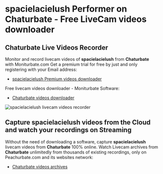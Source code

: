 # spacielacielush Performer on Chaturbate - Free LiveCam videos downloader

## Chaturbate Live Videos Recorder

Monitor and record livecam videos of **spacielacielush** from **Chaturbate** with Moniturbate.com
Get a premium trial for free by just and only registering with your Email address:
* [spacielacielush Premium videos downloader](https://moniturbate.com/request-demo-licence-key.html)

Free livecam videos downloader - Moniturbate Software:
* [Chaturbate videos downloader](https://moniturbate.com/moniturbate-download-software.html)

![spacielacielush livecam videos recorder](https://peachurnet.com/templates/moniturbate-software.png)


## Capture spacielacielush videos from the Cloud and watch your recordings on Streaming

Without the need of downloading a software, capture **spacielacielush** livecam videos from **Chaturbate** 100% online.
Watch Livecam archives from **Chaturbate** unlimitedly from thousands of existing recordings, only on Peachurbate.com and its websites network:
* [Chaturbate videos archives](https://peachurnet.com/)